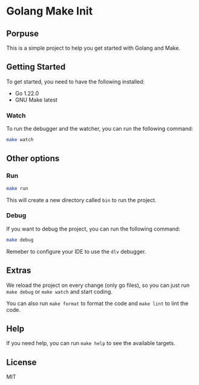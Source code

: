 # Golang Make Init

## Porpuse

This is a simple project to help you get started with Golang and Make.

## Getting Started

To get started, you need to have the following installed:

- Go 1.22.0
- GNU Make latest

### Watch
To run the debugger and the watcher, you can run the following command:

```bash
make watch
```

## Other options

### Run
```bash
make run
```

This will create a new directory called `bin` to run the project.

### Debug
If you want to debug the project, you can run the following command:

```bash
make debug
```

Remeber to configure your IDE to use the `dlv` debugger.


## Extras
We reload the project on every change (only go files), so you can just run `make debug` or `make watch` and start coding.

You can also run `make format` to format the code and `make lint` to lint the code.

## Help
If you need help, you can run `make help` to see the available targets.

## License
MIT